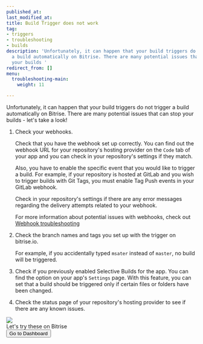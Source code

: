 ```yaml
---
published_at:
last_modified_at:
title: Build Trigger does not work
tag:
- triggers
- troubleshooting
- builds
description: 'Unfortunately, it can happen that your build triggers do not trigger
  a build automatically on Bitrise. There are many potential issues that can stop
  your builds '
redirect_from: []
menu:
  troubleshooting-main:
    weight: 11

---
```

Unfortunately, it can happen that your build triggers do not trigger a build automatically on Bitrise. There are many potential issues that can stop your builds - let's take a look!

1. Check your webhooks.

   Check that you have the webhook set up correctly. You can find out the webhook URL for your repository's hosting provider on the `Code` tab of your app and you can check in your repository's settings if they match.

   Also, you have to enable the specific event that you would like to trigger a build. For example, if your repository is hosted at GitLab and you wish to trigger builds with Git Tags, you must enable Tag Push events in your GitLab webhook.

   Check in your repository's settings if there are any error messages regarding the delivery attempts related to your webhook.

   For more information about potential issues with webhooks, check out [Webhook troubleshooting](/webhooks/troubleshooting)
2. Check the branch names and tags you set up with the trigger on bitrise.io.

   For example, if you accidentally typed `msater` instead of `master`, no build will be triggered.
3. Check if you previously enabled Selective Builds for the app. You can find the option on your app's `Settings` page. With this feature, you can set that a build should be triggered only if certain files or folders have been changed.
4. Check the status page of your repository's hosting provider to see if there are any known issues.

<div class="banner"> <img src="/assets/images/banner-bg-888x170.png" style="border: none;"> <div class="deploy-text">Let's try these on Bitrise</div> <a target="_blank" href="https://app.bitrise.io/dashboard/builds"><button class="button">Go to Dashboard</button></a> </div>